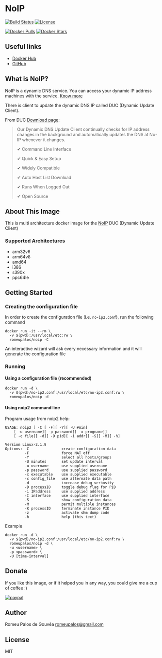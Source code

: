NoIP
======

[![Build Status](https://github.com/romeupalos/noip/actions/workflows/docker-image/badge.svg)](https://travis-ci.com/romeupalos/noip)
[![License](	https://img.shields.io/github/license/romeupalos/noip.svg)](LICENSE)

[![Docker Pulls](	https://img.shields.io/docker/pulls/romeupalos/noip.svg)](https://hub.docker.com/r/romeupalos/noip)
[![Docker Stars](	https://img.shields.io/docker/stars/romeupalos/noip.svg)](https://hub.docker.com/r/romeupalos/noip)

## Useful links
* [Docker Hub](https://hub.docker.com/r/romeupalos/noip)
* [GitHub](https://github.com/romeupalos/noip)

## What is NoIP?

NoIP is a dynamic DNS service. You can access your dynamic IP address machines with the service. [Know more](https://www.noip.com)

There is client to update the dynamic DNS IP called DUC (Dynamic Update Client).

From DUC [Download page](https://www.noip.com/download):

> Our Dynamic DNS Update Client continually checks for IP address changes in the background and automatically updates the DNS at No-IP whenever it changes.
>
> ✔ Command Line Interface
>
> ✔ Quick & Easy Setup
>
> ✔ Widely Compatible
>
> ✔ Auto Host List Download
>
> ✔ Runs When Logged Out
>
> ✔ Open Source

## About This Image

This is multi architecture docker image for the [NoIP](https://www.noip.com) DUC (Dynamic Update Client)

### Supported Architectures
 * arm32v6
 * arm64v8
 * amd64
 * i386
 * s390x
 * ppc64le

## Getting Started

### Creating the configuration file
In order to create the configuration file (i.e. `no-ip2.conf`), run the following command
```
docker run -it --rm \
  -v $(pwd):/usr/local/etc:rw \
  romeupalos/noip -C
```
An interactive wizard will ask every necessary information and it will generate the configuration file

### Running

#### Using a configuration file (recommended)
```
docker run -d \
  -v $(pwd)/no-ip2.conf:/usr/local/etc/no-ip2.conf:rw \
  romeupalos/noip -d
```

#### Using noip2 command line

Program usage from noip2 help:

```
USAGE: noip2 [ -C [ -F][ -Y][ -U #min]
	[ -u username][ -p password][ -x progname]]
	[ -c file][ -d][ -D pid][ -i addr][ -S][ -M][ -h]

Version Linux-2.1.9
Options: -C               create configuration data
         -F               force NAT off
         -Y               select all hosts/groups
         -U minutes       set update interval
         -u username      use supplied username
         -p password      use supplied password
         -x executable    use supplied executable
         -c config_file   use alternate data path
         -d               increase debug verbosity
         -D processID     toggle debug flag for PID
         -i IPaddress     use supplied address
         -I interface     use supplied interface
         -S               show configuration data
         -M               permit multiple instances
         -K processID     terminate instance PID
         -z               activate shm dump code
         -h               help (this text)
```

Example
```
docker run -d \
  -v $(pwd)/no-ip2.conf:/usr/local/etc/no-ip2.conf:rw \
  romeupalos/noip -d \
  -u <username> \
  -p <password> \
  -U [time-interval]
```

## Donate
If you like this image, or if it helped you in any way, you could give me a cup of coffee :)


[![paypal](https://www.paypalobjects.com/en_US/i/btn/btn_donateCC_LG.gif)](https://www.paypal.com/cgi-bin/webscr?cmd=_s-xclick&hosted_button_id=9VEGSAE5YFDT6&source=url)

## Author
Romeu Palos de Gouvêa [romeupalos@gmail.com](mailto:romeupalos@gmail.com)

## License
MIT
